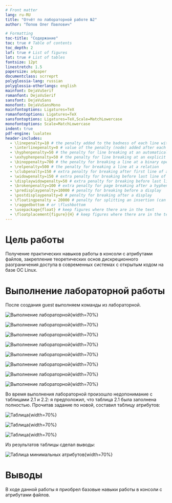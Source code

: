 ```yaml
---
# Front matter
lang: ru-RU
title: "Отчёт по лабораторной работе №2"
author: "Попов Олег Павлович"

# Formatting
toc-title: "Содержание"
toc: true # Table of contents
toc_depth: 2
lof: true # List of figures
lot: true # List of tables
fontsize: 12pt
linestretch: 1.5
papersize: a4paper
documentclass: scrreprt
polyglossia-lang: russian
polyglossia-otherlangs: english
mainfont: DejaVuSerif
romanfont: DejaVuSerif
sansfont: DejaVuSans
monofont: DejaVuSansMono
mainfontoptions: Ligatures=TeX
romanfontoptions: Ligatures=TeX
sansfontoptions: Ligatures=TeX,Scale=MatchLowercase
monofontoptions: Scale=MatchLowercase
indent: true
pdf-engine: lualatex
header-includes:
  - \linepenalty=10 # the penalty added to the badness of each line within a paragraph (no associated penalty node) Increasing the value makes tex try to have fewer lines in the paragraph.
  - \interlinepenalty=0 # value of the penalty (node) added after each line of a paragraph.
  - \hyphenpenalty=50 # the penalty for line breaking at an automatically inserted hyphen
  - \exhyphenpenalty=50 # the penalty for line breaking at an explicit hyphen
  - \binoppenalty=700 # the penalty for breaking a line at a binary operator
  - \relpenalty=500 # the penalty for breaking a line at a relation
  - \clubpenalty=150 # extra penalty for breaking after first line of a paragraph
  - \widowpenalty=150 # extra penalty for breaking before last line of a paragraph
  - \displaywidowpenalty=50 # extra penalty for breaking before last line before a display math
  - \brokenpenalty=100 # extra penalty for page breaking after a hyphenated line
  - \predisplaypenalty=10000 # penalty for breaking before a display
  - \postdisplaypenalty=0 # penalty for breaking after a display
  - \floatingpenalty = 20000 # penalty for splitting an insertion (can only be split footnote in standard LaTeX)
  - \raggedbottom # or \flushbottom
  - \usepackage{float} # keep figures where there are in the text
  - \floatplacement{figure}{H} # keep figures where there are in the text
---
```


# Цель работы

Получение практических навыков работы в консоли с атрибутами файлов, закрепление
теоретических основ дискреционного разграничения доступа в современных системах
с открытым кодом на базе ОС Linux.

# Выполнение лабораторной работы

После создания guest выполняем команды из лабораторной.

![Выполнение лабораторной](image/1.png){width=70%}

![Выполнение лабораторной](image/2.png){width=70%}

![Выполнение лабораторной](image/3.png){width=70%}

![Выполнение лабораторной](image/4.png){width=70%}

![Выполнение лабораторной](image/5.png){width=70%}

![Выполнение лабораторной](image/6.png){width=70%}

![Выполнение лабораторной](image/7.png){width=70%}

![Выполнение лабораторной](image/8.png){width=70%}

Во время выполнения лабораторной произошло недопонимание с таблицами 2.1 и 2.2:
я предположил, что таблица 2.1 была заполнена полностью. Прочитав задание по
новой, составил таблицу атрибутов:

![Таблица](image/9.png){width=70%}

![Таблица](image/10.png){width=70%}

![Таблица](image/11.png){width=70%}

Из результатов таблицы сделал выводы:

![Таблица минимальных атрибутов](image/12.png){width=70%}

# Выводы

В ходе данной работы я приобрел базовые навыки работы в консоли с атрибутами
файлов.
